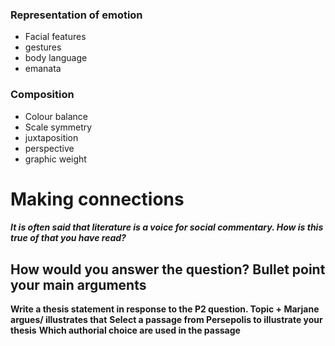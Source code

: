 ### Representation of emotion
- Facial features
- gestures
- body language
- emanata
### Composition
- Colour balance
- Scale symmetry
- juxtaposition
- perspective
- graphic weight
# Making connections

##### It is often said that literature is a voice for social commentary. How is this true of that you have read?
**How would you answer the question? Bullet point your main arguments**
- 
**Write a thesis statement in response to the P2 question. Topic + Marjane argues/ illustrates that**
**Select a passage from Persepolis to illustrate your thesis**
**Which authorial choice are used in the passage**
